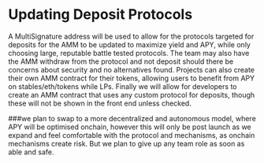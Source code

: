 # **Updating Deposit Protocols**
A MultiSignature address will be used to allow for the protocols targeted for deposits for the AMM to be updated to maximize yield and APY, while only choosing large, reputable battle tested protocols. The team may also have the AMM withdraw from the protocol and not deposit should there be concerns about security and no alternatives found. Projects can also create their own AMM contract for their tokens, allowing users to benefit from APY on stables/eth/tokens while LPs. Finally we will allow for developers to create an AMM contract that uses any custom protocol for deposits, though these will not be shown in the front end unless checked.

###we plan to swap to a more decentralized and autonomous model, where APY will be optimised onchain, however this will only be post launch as we expand and feel comfortable with the protocol and mechanisms, as onchain mechanisms create risk. But we plan to give up any team role as soon as able and safe.

